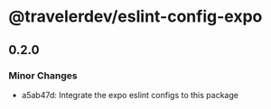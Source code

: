 # @travelerdev/eslint-config-expo

## 0.2.0

### Minor Changes

- a5ab47d: Integrate the expo eslint configs to this package
